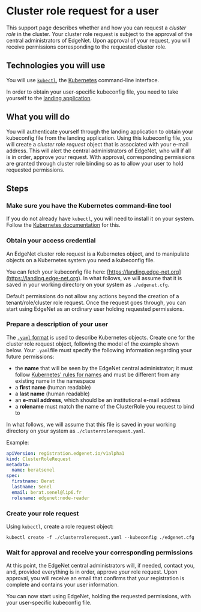 # Cluster role request for a user

This support page describes whether and how you can request a *cluster role* in the cluster.
Your cluster role request is subject to the approval of the central administrators of EdgeNet. 
Upon approval of your request, you will receive permissions corresponding to the requested cluster role.

## Technologies you will use

You will use [``kubectl``](https://kubernetes.io/docs/reference/kubectl/overview/), the [Kubernetes](https://kubernetes.io/) command-line interface.

In order to obtain your user-specific kubeconfig file, you need to take yourself to the [landing application](https://landing.edge-net.org).

## What you will do

You will authenticate yourself through the landing application to obtain your kubeconfig file from the landing application.
Using this kubeconfig file, you will create a *cluster role request* object that is associated with your e-mail address. 
This will alert the central administrators of EdgeNet, who will if all is in order, approve your request. 
With approval, corresponding permissions are granted through cluster role binding so as to allow your user to hold requested permissions.

## Steps

### Make sure you have the Kubernetes command-line tool

If you do not already have ``kubectl``, you will need to install it on your system. Follow the [Kubernetes documentation](https://kubernetes.io/docs/tasks/tools/install-kubectl/) for this.

### Obtain your access credential

An EdgeNet cluster role request is a Kubernetes object, and to manipulate objects on a Kubernetes system you need a kubeconfig file.

You can fetch your kubeconfig file here: [https://landing.edge-net.org](https://landing.edge-net.org). In what follows, we will assume that it is saved in your working directory on your system as ``./edgenet.cfg``.

Default permissions do not allow any actions beyond the creation of a tenant/role/cluster role request. Once the request goes through, you can start using EdgeNet as an ordinary user holding requested permissions.

### Prepare a description of your user

The [``.yaml`` format](https://kubernetes.io/docs/concepts/overview/working-with-objects/kubernetes-objects/) is used to describe Kubernetes objects. Create one for the cluster role request object, following the model of the example shown below. Your ``.yaml``file must specify the following information regarding your future permissions:
- the **name** that will be seen by the EdgeNet central administrator; it must follow [Kubernetes' rules for names](https://kubernetes.io/docs/concepts/overview/working-with-objects/names/) and must be different from any existing name in the namespace
- a **first name** (human readable)
- a **last name** (human readable)
- an **e-mail address**, which should be an institutional e-mail address
- a **rolename** must match the name of the ClusterRole you request to bind to

In what follows, we will assume that this file is saved in your working directory on your system as ``./clusterrolerequest.yaml``.

Example:
```yaml
apiVersion: registration.edgenet.io/v1alpha1
kind: ClusterRoleRequest
metadata:
  name: beratsenel
spec:
  firstname: Berat
  lastname: Senel
  email: berat.senel@lip6.fr
  rolename: edgenet:node-reader
```

### Create your role request

Using ``kubectl``, create a role request object:

```
kubectl create -f ./clusterrolerequest.yaml --kubeconfig ./edgenet.cfg
```

### Wait for approval and receive your corresponding permissions

At this point, the EdgeNet central administrators will, if needed, contact you, and, provided everything is in order, approve your role request. Upon approval, you will receive an email that confirms that your registration is complete and contains your user information.

You can now start using EdgeNet, holding the requested permissions, with your user-specific kubeconfig file.
